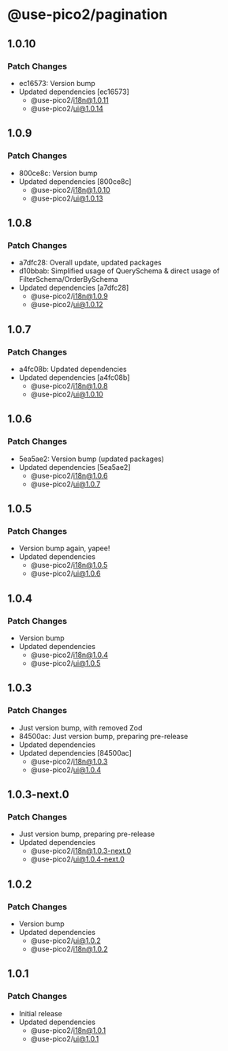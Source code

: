 # @use-pico2/pagination

## 1.0.10

### Patch Changes

- ec16573: Version bump
- Updated dependencies [ec16573]
    - @use-pico2/i18n@1.0.11
    - @use-pico2/ui@1.0.14

## 1.0.9

### Patch Changes

- 800ce8c: Version bump
- Updated dependencies [800ce8c]
    - @use-pico2/i18n@1.0.10
    - @use-pico2/ui@1.0.13

## 1.0.8

### Patch Changes

- a7dfc28: Overall update, updated packages
- d10bbab: Simplified usage of QuerySchema & direct usage of FilterSchema/OrderBySchema
- Updated dependencies [a7dfc28]
    - @use-pico2/i18n@1.0.9
    - @use-pico2/ui@1.0.12

## 1.0.7

### Patch Changes

- a4fc08b: Updated dependencies
- Updated dependencies [a4fc08b]
    - @use-pico2/i18n@1.0.8
    - @use-pico2/ui@1.0.10

## 1.0.6

### Patch Changes

- 5ea5ae2: Version bump (updated packages)
- Updated dependencies [5ea5ae2]
    - @use-pico2/i18n@1.0.6
    - @use-pico2/ui@1.0.7

## 1.0.5

### Patch Changes

- Version bump again, yapee!
- Updated dependencies
    - @use-pico2/i18n@1.0.5
    - @use-pico2/ui@1.0.6

## 1.0.4

### Patch Changes

- Version bump
- Updated dependencies
    - @use-pico2/i18n@1.0.4
    - @use-pico2/ui@1.0.5

## 1.0.3

### Patch Changes

- Just version bump, with removed Zod
- 84500ac: Just version bump, preparing pre-release
- Updated dependencies
- Updated dependencies [84500ac]
    - @use-pico2/i18n@1.0.3
    - @use-pico2/ui@1.0.4

## 1.0.3-next.0

### Patch Changes

- Just version bump, preparing pre-release
- Updated dependencies
    - @use-pico2/i18n@1.0.3-next.0
    - @use-pico2/ui@1.0.4-next.0

## 1.0.2

### Patch Changes

- Version bump
- Updated dependencies
    - @use-pico2/ui@1.0.2
    - @use-pico2/i18n@1.0.2

## 1.0.1

### Patch Changes

- Initial release
- Updated dependencies
    - @use-pico2/i18n@1.0.1
    - @use-pico2/ui@1.0.1

